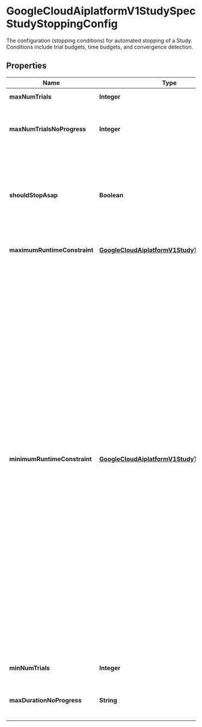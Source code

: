 

# GoogleCloudAiplatformV1StudySpecStudyStoppingConfig

The configuration (stopping conditions) for automated stopping of a Study. Conditions include trial budgets, time budgets, and convergence detection.

## Properties

| Name | Type | Description | Notes |
|------------ | ------------- | ------------- | -------------|
|**maxNumTrials** | **Integer** | If there are more than this many trials, stop the study. |  [optional] |
|**maxNumTrialsNoProgress** | **Integer** | If the objective value has not improved for this many consecutive trials, stop the study. WARNING: Effective only for single-objective studies. |  [optional] |
|**shouldStopAsap** | **Boolean** | If true, a Study enters STOPPING_ASAP whenever it would normally enters STOPPING state. The bottom line is: set to true if you want to interrupt on-going evaluations of Trials as soon as the study stopping condition is met. (Please see Study.State documentation for the source of truth). |  [optional] |
|**maximumRuntimeConstraint** | [**GoogleCloudAiplatformV1StudyTimeConstraint**](GoogleCloudAiplatformV1StudyTimeConstraint.md) | If the specified time or duration has passed, stop the study. |  [optional] |
|**minimumRuntimeConstraint** | [**GoogleCloudAiplatformV1StudyTimeConstraint**](GoogleCloudAiplatformV1StudyTimeConstraint.md) | Each \&quot;stopping rule\&quot; in this proto specifies an \&quot;if\&quot; condition. Before Vizier would generate a new suggestion, it first checks each specified stopping rule, from top to bottom in this list. Note that the first few rules (e.g. minimum_runtime_constraint, min_num_trials) will prevent other stopping rules from being evaluated until they are met. For example, setting &#x60;min_num_trials&#x3D;5&#x60; and &#x60;always_stop_after&#x3D; 1 hour&#x60; means that the Study will ONLY stop after it has 5 COMPLETED trials, even if more than an hour has passed since its creation. It follows the first applicable rule (whose \&quot;if\&quot; condition is satisfied) to make a stopping decision. If none of the specified rules are applicable, then Vizier decides that the study should not stop. If Vizier decides that the study should stop, the study enters STOPPING state (or STOPPING_ASAP if should_stop_asap &#x3D; true). IMPORTANT: The automatic study state transition happens precisely as described above; that is, deleting trials or updating StudyConfig NEVER automatically moves the study state back to ACTIVE. If you want to _resume_ a Study that was stopped, 1) change the stopping conditions if necessary, 2) activate the study, and then 3) ask for suggestions. If the specified time or duration has not passed, do not stop the study. |  [optional] |
|**minNumTrials** | **Integer** | If there are fewer than this many COMPLETED trials, do not stop the study. |  [optional] |
|**maxDurationNoProgress** | **String** | If the objective value has not improved for this much time, stop the study. WARNING: Effective only for single-objective studies. |  [optional] |



